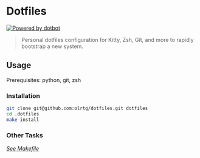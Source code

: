 # Dotfiles

[![Powered by dotbot][dbshield]][dblink]

[dblink]: https://github.com/anishathalye/dotbot
[dbshield]: https://img.shields.io/badge/powered%20by-dotbot-blue?style=flat

> Personal dotfiles configuration for Kitty, Zsh, Git, and more to rapidly bootstrap a new system.

## Usage

Prerequisites: python, git, zsh

### Installation

```sh
git clone git@github.com:olrtg/dotfiles.git dotfiles
cd .dotfiles
make install
```

### Other Tasks

_[See Makefile](./Makefile)_
